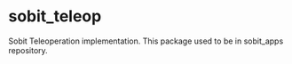 sobit_teleop
================

Sobit Teleoperation implementation. 
This package used to be in sobit_apps repository. 
